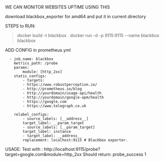 WE CAN MONITOR WEBSITES UPTIME USING THIS

download blackbox_exporter for amd64 and put it in current directory

STEPS to RUN:
> docker build -t blackbox .
> docker run -d -p 9115:9115 --name blackbox blackbox

ADD CONFIG in prometheus.yml

```
  - job_name: blackbox
    metrics_path: /probe
    params:
        module: [http_2xx]
    static_configs:
        - targets:
        - https://www.robustperception.io/
        - http://prometheus.io/blog
        - http://yourdomain/usage-api/health
        - http://yourdomain/google-apm/health
        - https://google.com            
        - https://www.telegraph.co.uk
        
    relabel_configs:
        - source_labels: [__address__]
        target_label: __param_target
        - source_labels: [__param_target]
        target_label: instance
        - target_label: __address__
        replacement: localhost:9115 # Blackbox exporter.
```

USAGE:
Test with : http://localhost:9115/probe?target=google.com&module=http_2xx
Should return: probe_success 1